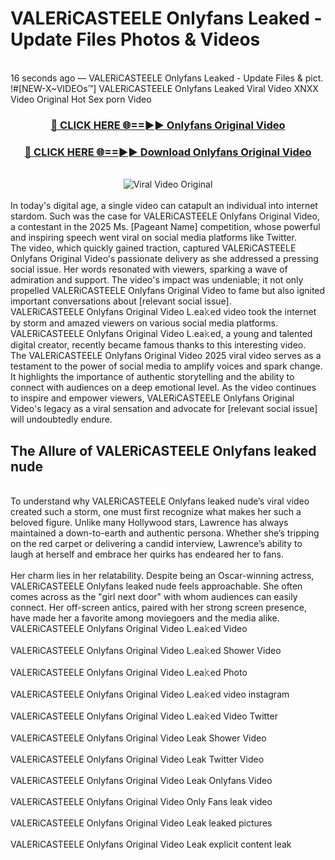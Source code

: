 # VALERiCASTEELE Onlyfans Leaked - Update Files Photos & Videos 
<br>
16 seconds ago — VALERiCASTEELE Onlyfans Leaked - Update Files & pict. !#[NEW-X~VIDEOs™] VALERiCASTEELE Onlyfans Leaked Viral Video XNXX Video Original Hot Sex porn Video
<br>
<div align="center">
<h3><a href="http://freeplayer.one?title=VALERiCASTEELE&ref=25OR" rel="nofollow">🔴 CLICK HERE 🌐==►► Onlyfans Original Video</a></h3>
<h3><a href="http://freeplayer.one?title=VALERiCASTEELE&ref=25OR" rel="nofollow">🔴 CLICK HERE 🌐==►► Download Onlyfans Original Video</a></h3>
<br>
<a href="http://freeplayer.one?title=VALERiCASTEELE&ref=25OR" rel="nofollow" data-target="animated-image.originalLink"><img src="https://i.ibb.co.com/xMMVF88/686577567.gif" alt="Viral Video Original" style="max-width: 100%; display: inline-block;" data-target="animated-image.originalImage"></a>
</div>
<br>
In today's digital age, a single video can catapult an individual into internet stardom. Such was the case for VALERiCASTEELE Onlyfans Original Video, a contestant in the 2025 Ms. [Pageant Name] competition, whose powerful and inspiring speech went viral on social media platforms like Twitter.
<br>
The video, which quickly gained traction, captured VALERiCASTEELE Onlyfans Original Video's passionate delivery as she addressed a pressing social issue. Her words resonated with viewers, sparking a wave of admiration and support. The video's impact was undeniable; it not only propelled VALERiCASTEELE Onlyfans Original Video to fame but also ignited important conversations about [relevant social issue].
<br>
VALERiCASTEELE Onlyfans Original Video L.ea𝚔ed video took the internet by storm and amazed viewers on various social media platforms. VALERiCASTEELE Onlyfans Original Video L.ea𝚔ed, a young and talented digital creator, recently became famous thanks to this interesting video.
<br>
The VALERiCASTEELE Onlyfans Original Video 2025 viral video serves as a testament to the power of social media to amplify voices and spark change. It highlights the importance of authentic storytelling and the ability to connect with audiences on a deep emotional level. As the video continues to inspire and empower viewers, VALERiCASTEELE Onlyfans Original Video's legacy as a viral sensation and advocate for [relevant social issue] will undoubtedly endure.
<br>
<h2>The Allure of VALERiCASTEELE Onlyfans leaked nude</h2>
<br>
To understand why VALERiCASTEELE Onlyfans leaked nude’s viral video created such a storm, one must first recognize what makes her such a beloved figure. Unlike many Hollywood stars, Lawrence has always maintained a down-to-earth and authentic persona. Whether she’s tripping on the red carpet or delivering a candid interview, Lawrence’s ability to laugh at herself and embrace her quirks has endeared her to fans.
<br><br>
Her charm lies in her relatability. Despite being an Oscar-winning actress, VALERiCASTEELE Onlyfans leaked nude feels approachable. She often comes across as the "girl next door" with whom audiences can easily connect. Her off-screen antics, paired with her strong screen presence, have made her a favorite among moviegoers and the media alike.
<br>
VALERiCASTEELE Onlyfans Original Video L.ea𝚔ed Video
<br><br>
VALERiCASTEELE Onlyfans Original Video L.ea𝚔ed Shower Video
<br><br>
VALERiCASTEELE Onlyfans Original Video L.ea𝚔ed Photo
<br><br>
VALERiCASTEELE Onlyfans Original Video L.ea𝚔ed video instagram
<br><br>
VALERiCASTEELE Onlyfans Original Video L.ea𝚔ed Video Twitter
<br><br>
VALERiCASTEELE Onlyfans Original Video Leak Shower Video
<br><br>
VALERiCASTEELE Onlyfans Original Video Leak Twitter Video
<br><br>
VALERiCASTEELE Onlyfans Original Video Leak Onlyfans Video
<br><br>
VALERiCASTEELE Onlyfans Original Video Only Fans leak video
<br><br>
VALERiCASTEELE Onlyfans Original Video Leak leaked pictures
<br><br>
VALERiCASTEELE Onlyfans Original Video Leak explicit content leak